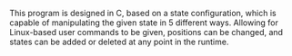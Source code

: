 This program is designed in C, based on a state configuration, which is capable of manipulating the given state in 5 different ways. 
Allowing for Linux-based user commands to be given, positions can be changed, and states can be added or deleted at any point in the runtime.
